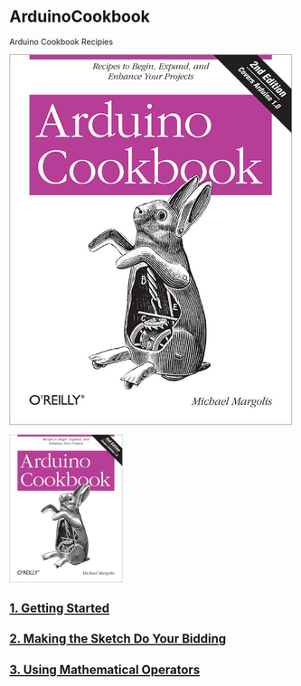 # ArduinoCookbook
Arduino Cookbook Recipies

![Arduino Cookbook](lrg.jpg)

<img src="lrg.jpg" alt="Drawing" style="width: 200px;"/>

## [1. Getting Started](chapter1/readme.md)

## [2. Making the Sketch Do Your Bidding](chapter2/readme.md)

## [3. Using Mathematical Operators](chapter3/readme.md)



